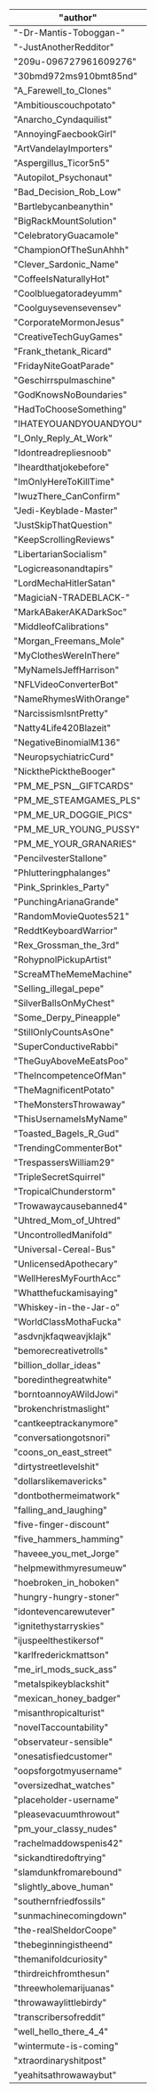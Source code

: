 | "author"               |
|------------------------|
| "-Dr-Mantis-Toboggan-" |
| "-JustAnotherRedditor" |
| "209u-096727961609276" |
| "30bmd972ms910bmt85nd" |
| "A_Farewell_to_Clones" |
| "Ambitiouscouchpotato" |
| "Anarcho_Cyndaquilist" |
| "AnnoyingFaecbookGirl" |
| "ArtVandelayImporters" |
| "Aspergillus_Ticor5n5" |
| "Autopilot_Psychonaut" |
| "Bad_Decision_Rob_Low" |
| "Bartlebycanbeanythin" |
| "BigRackMountSolution" |
| "CelebratoryGuacamole" |
| "ChampionOfTheSunAhhh" |
| "Clever_Sardonic_Name" |
| "CoffeeIsNaturallyHot" |
| "Coolbluegatoradeyumm" |
| "Coolguysevensevensev" |
| "CorporateMormonJesus" |
| "CreativeTechGuyGames" |
| "Frank_thetank_Ricard" |
| "FridayNiteGoatParade" |
| "Geschirrspulmaschine" |
| "GodKnowsNoBoundaries" |
| "HadToChooseSomething" |
| "IHATEYOUANDYOUANDYOU" |
| "I_Only_Reply_At_Work" |
| "Idontreadrepliesnoob" |
| "Iheardthatjokebefore" |
| "ImOnlyHereToKillTime" |
| "IwuzThere_CanConfirm" |
| "Jedi-Keyblade-Master" |
| "JustSkipThatQuestion" |
| "KeepScrollingReviews" |
| "LibertarianSocialism" |
| "Logicreasonandtapirs" |
| "LordMechaHitlerSatan" |
| "MagiciaN-TRADEBLACK-" |
| "MarkABakerAKADarkSoc" |
| "MiddleofCalibrations" |
| "Morgan_Freemans_Mole" |
| "MyClothesWereInThere" |
| "MyNameIsJeffHarrison" |
| "NFLVideoConverterBot" |
| "NameRhymesWithOrange" |
| "NarcissismIsntPretty" |
| "Natty4Life420Blazeit" |
| "NegativeBinomialM136" |
| "NeuropsychiatricCurd" |
| "NickthePicktheBooger" |
| "PM_ME_PSN__GIFTCARDS" |
| "PM_ME_STEAMGAMES_PLS" |
| "PM_ME_UR_DOGGIE_PICS" |
| "PM_ME_UR_YOUNG_PUSSY" |
| "PM_ME_YOUR_GRANARIES" |
| "PencilvesterStallone" |
| "Phlutteringphalanges" |
| "Pink_Sprinkles_Party" |
| "PunchingArianaGrande" |
| "RandomMovieQuotes521" |
| "ReddtKeyboardWarrior" |
| "Rex_Grossman_the_3rd" |
| "RohypnolPickupArtist" |
| "ScreaMTheMemeMachine" |
| "Selling_illegal_pepe" |
| "SilverBallsOnMyChest" |
| "Some_Derpy_Pineapple" |
| "StillOnlyCountsAsOne" |
| "SuperConductiveRabbi" |
| "TheGuyAboveMeEatsPoo" |
| "TheIncompetenceOfMan" |
| "TheMagnificentPotato" |
| "TheMonstersThrowaway" |
| "ThisUsernameIsMyName" |
| "Toasted_Bagels_R_Gud" |
| "TrendingCommenterBot" |
| "TrespassersWilliam29" |
| "TripleSecretSquirrel" |
| "TropicalChunderstorm" |
| "Trowawaycausebanned4" |
| "Uhtred_Mom_of_Uhtred" |
| "UncontrolledManifold" |
| "Universal-Cereal-Bus" |
| "UnlicensedApothecary" |
| "WellHeresMyFourthAcc" |
| "Whatthefuckamisaying" |
| "Whiskey-in-the-Jar-o" |
| "WorldClassMothaFucka" |
| "asdvnjkfaqweavjklajk" |
| "bemorecreativetrolls" |
| "billion_dollar_ideas" |
| "boredinthegreatwhite" |
| "borntoannoyAWildJowi" |
| "brokenchristmaslight" |
| "cantkeeptrackanymore" |
| "conversationgotsnori" |
| "coons_on_east_street" |
| "dirtystreetlevelshit" |
| "dollarslikemavericks" |
| "dontbothermeimatwork" |
| "falling_and_laughing" |
| "five-finger-discount" |
| "five_hammers_hamming" |
| "haveee_you_met_Jorge" |
| "helpmewithmyresumeuw" |
| "hoebroken_in_hoboken" |
| "hungry-hungry-stoner" |
| "idontevencarewutever" |
| "ignitethystarryskies" |
| "ijuspeelthestikersof" |
| "karlfrederickmattson" |
| "me_irl_mods_suck_ass" |
| "metalspikeyblackshit" |
| "mexican_honey_badger" |
| "misanthropicalturist" |
| "novelTaccountability" |
| "observateur-sensible" |
| "onesatisfiedcustomer" |
| "oopsforgotmyusername" |
| "oversizedhat_watches" |
| "placeholder-username" |
| "pleasevacuumthrowout" |
| "pm_your_classy_nudes" |
| "rachelmaddowspenis42" |
| "sickandtiredoftrying" |
| "slamdunkfromarebound" |
| "slightly_above_human" |
| "southernfriedfossils" |
| "sunmachinecomingdown" |
| "the-realSheldorCoope" |
| "thebeginningistheend" |
| "themanifoldcuriosity" |
| "thirdreichfromthesun" |
| "threewholemarijuanas" |
| "throwawaylittlebirdy" |
| "transcribersofreddit" |
| "well_hello_there_4_4" |
| "wintermute-is-coming" |
| "xtraordinaryshitpost" |
| "yeahitsathrowawaybut" |
